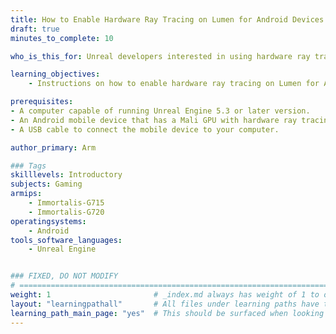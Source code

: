 ```yaml
---
title: How to Enable Hardware Ray Tracing on Lumen for Android Devices
draft: true
minutes_to_complete: 10

who_is_this_for: Unreal developers interested in using hardware ray tracing with Lumen on Arm devices.

learning_objectives:
    - Instructions on how to enable hardware ray tracing on Lumen for Arm devices.

prerequisites:
- A computer capable of running Unreal Engine 5.3 or later version.
- An Android mobile device that has a Mali GPU with hardware ray tracing support.
- A USB cable to connect the mobile device to your computer.

author_primary: Arm

### Tags
skilllevels: Introductory
subjects: Gaming
armips:
    - Immortalis-G715
    - Immortalis-G720
operatingsystems:
    - Android
tools_software_languages:
    - Unreal Engine


### FIXED, DO NOT MODIFY
# ================================================================================
weight: 1                       # _index.md always has weight of 1 to order correctly
layout: "learningpathall"       # All files under learning paths have this same wrapper
learning_path_main_page: "yes"  # This should be surfaced when looking for related content. Only set for _index.md of learning path content.
---
```

